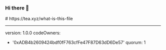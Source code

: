### Hi there 👋

<!--
**Febrianandriana/febrianandriana** is a ✨ _special_ ✨ repository because its `README.md` (this file) appears on your GitHub profile.

Here are some ideas to get you started:

- 🔭 I’m currently working on ...
- 🌱 I’m currently learning ...
- 👯 I’m looking to collaborate on ...
- 🤔 I’m looking for help with ...
- 💬 Ask me about ...
- 📫 How to reach me: ...
- 😄 Pronouns: ...
- ⚡ Fun fact: ...
--># https://tea.xyz/what-is-this-file
---
version: 1.0.0
codeOwners:
  - '0xADB4b2609424bdf0fF763cfFe47F87D63dD6De57'
quorum: 1

